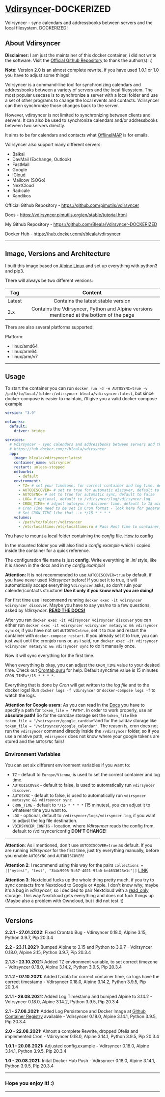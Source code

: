 # [Vdirsyncer](https://vdirsyncer.pimutils.org/en/stable/index.html "Official Documentation")-DOCKERIZED

Vdirsyncer - sync calendars and addressbooks between servers and the local filesystem. DOCKERIZED! 

## About Vdirsyncer

**Disclaimer:** I am just the maintainer of this docker container, i did not write the software. Visit the [Official Github Repository](https://github.com/pimutils/vdirsyncer "Vdirsyncer Github Repository") to thank the author(s)! :)

**Note:** Version 2.0 is an almost complete rewrite, if you have used 1.0.1 or 1.0 you have to adjust some things!

Vdirsyncer is a command-line tool for synchronizing calendars and addressbooks between a variety of servers and the local filesystem. The most popular usecase is to synchronize a server with a local folder and use a set of other programs to change the local events and contacts. Vdirsyncer can then synchronize those changes back to the server.

However, vdirsyncer is not limited to synchronizing between clients and servers. It can also be used to synchronize calendars and/or addressbooks between two servers directly.

It aims to be for calendars and contacts what [OfflineIMAP](https://github.com/OfflineIMAP/offlineimap "OfflineIMAP Github Repository") is for emails.

Vdirsyncer also support many different servers:
* Baikal
* DavMail (Exchange, Outlook)
* FastMail
* Google
* iCloud
* Mailcow (SOGo)
* NextCloud
* Radicale
* Xandikos

Official Github Repository - https://github.com/pimutils/vdirsyncer

Docs - https://vdirsyncer.pimutils.org/en/stable/tutorial.html

My Github Repository - https://github.com/Bleala/Vdirsyncer-DOCKERIZED

Docker Hub - https://hub.docker.com/r/bleala/vdirsyncer

---
## Image, Versions and Architecture

I built this image based on [Alpine Linux](https://hub.docker.com/_/alpine "Alpine Linux Image") and set up everything with python3 and pip3.

There will always be two different versions:

| Tag | Content |
| ------------- |:-------------:|
| Latest    | Contains the latest stable version |
| 2.x     | Contains the Vdirsyncer, Python and Alpine versions mentioned at the bottom of the page | 

There are also several platforms supported:

Platform:
* linux/amd64
* linux/arm64 
* linux/arm/v7

---

## Usage

To start the container you can run `docker run -d -e AUTOSYNC=true -v /path/to/local/folder:/vdirsyncer bleala/vdirsyncer:latest`, but since docker-compose is easier to maintain, i'll give you a valid docker-compose example


```docker-compose.yml
version: "3.9"

networks:                                 
  default:
    driver: bridge

services:
  # Vdirsyncer - sync calendars and addressbooks between servers and the local filesystem. DOCKERIZED!
  # https://hub.docker.com/r/bleala/vdirsyncer
  app:
    image: bleala/vdirsyncer:latest
    container_name: vdirsyncer
    restart: unless-stopped
    networks:
      - default
    environment:
      - TZ= # set your timezone, for correct container and log time, default to Europe/Vienna
      - AUTODISCOVER= # set to true for automatic discover, default to false
      - AUTOSYNC= # set to true for automatic sync, default to false
      - LOG= # optional, default to /vdirsyncer/log/vdirsyncer.log
      - CRON_TIME= # adjust autosync /-discover time, default to 15 minutes - */15 * * * * 
      # Cron Time need to be set in Cron format - look here for generator https://crontab.guru/
      # Set CRON_TIME like that --> */15 * * * *
    volumes:
      - /path/to/folder:/vdirsyncer
      - /etc/localtime:/etc/localtime:ro # Pass Host time to container, important to get the correct log timestamp

```

You have to mount a local folder containing the *config* file. [How to config](http://vdirsyncer.pimutils.org/en/stable/tutorial.html "Vdirsyncer configuration")

In the mounted folder you will also find a *config.example* which i copied inside the container for a quick reference.

The configuration file name is just **config**. Write everything in *.ini* style, like it is shown in the docs and in my *config.example*!

**Attention:** It is not recommended to use `AUTODISCOVER=true` by default, if you have never used *Vdirsyncer* before! If you set it to true, it will automatically accept everything `Vdirsyncer` asks, so don't ruin your calender/contacts structure! **Use it only if you know what you are doing!**

For first time use i recommend running `docker exec -it vdirsyncer vdirsyncer discover`. Maybe you have to say yes/no to a few questions, asked by *Vdirsyncer*. **[READ THE DOCS!](http://vdirsyncer.pimutils.org/en/stable/tutorial.html "Official Documentation")**

After you ran `docker exec -it vdirsyncer vdirsyncer discover` you can either run `docker exec -it vdirsyncer vdirsyncer metasync && vdirsyncer sync` or, if you have not set `AUTOSYNC=true`, set it to *true* and restart the container with `docker-compose restart`. If you already set it to true, you can just wait until the cronjob runs or, as i said, run `docker exec -it vdirsyncer vdirsyncer metasync && vdirsyncer sync` to do it manually once.

Now it will sync everything for the first time.

When everything is okay, you can adjust the `CRON_TIME` value to your desired time. Check out [Crontab.guru](https://crontab.guru/ "Crontab.guru") for help. Default synctime value is 15 minutes `CRON_TIME=*/15 * * * *`.

Everything that is done by *Cron* will get written to the *log file* and to the docker logs! Run `docker logs -f vdirsyncer` or `docker-compose logs -f` to watch the logs.

**Attention for Google users:** As you can read in the [Docs](http://vdirsyncer.pimutils.org/en/stable/config.html#google "Google Docs Vdirsyncer") you have to specify a path for `token_file = "PATH"`. In order to work properly, use an **absolute path!** So for the carddav storage set the `token_file` like `token_file = "/vdirsyncer/google_carddav"`and for the caldav storage like `token_file = "/vdirsyncer/google_calendar"`. The reason is, cron does not run the `vdirsyncer` command directly inside the `/vdirsyncer` folder, so if you use a relative path, `vdirsyncer` does not know where your google tokens are stored and the `AUTOSYNC` fails!


### Environment Variables

You can set six different environment variables if you want to:

* `TZ` - default to `Europe/Vienna`, is used to set the correct container and log time.
* `AUTODISCOVER` - default to false, is used to automatically run `vdirsyncer discover`.
* `AUTOSYNC` - default to false, is used to automatically run `vdirsyncer metasync && vdirsyncer sync`
* `CRON_TIME` - default to `*/15 * * * *` (15 minutes), you can adjust it to whatever time you want to.
* `LOG` - optional, default to `/vdirsyncer/logs/vdirsyncer.log`, if you want to adjust the log file destination.
* `VDIRSYNCER_CONFIG` - location, where *Vdirsyncer* reads the config from, default to /vdirsyncer/config **DON'T CHANGE!** 

---

**Attention**: As i mentioned, don't use `AUTODISCOVER=true` as default. If you are running *Vdirsyncer* for the first time, just try everything manually, before you enable `AUTOSYNC` and `AUTODISCOVER`!

**Attention 2**: I recommend using this way for the pairs `collections = [["mytest", "test", "3b4c9995-5c67-4021-9fa0-be4633623e1c"]]` [LINK](http://vdirsyncer.pimutils.org/en/stable/tutorial.html#advanced-collection-configuration-server-to-server-sync)

**Attention 3**: Nextcloud fucks up the whole thing pretty much, if you try to sync contacts from Nextcloud to Google or Apple. I don't know why, maybe it's a bug in *vdirsyncer*, so i decided to pair Nextcloud with a [read_only](http://vdirsyncer.pimutils.org/en/stable/tutorial.html#advanced-collection-configuration-server-to-server-sync) storage. This way Nextcloud gets everything and does not fuck things up (Maybe also a problem with Owncloud, but i did not test it) 

---

## Versions
**2.2.1 - 27.01.2022:** Fixed Crontab Bug - Vdirsyncer 0.18.0, Alpine 3.15, Python 3.9.7, Pip 20.3.4

**2.2 - 23.11.2021:** Bumped Alpine to 3.15 and Python to 3.9.7 - Vdirsyncer 0.18.0, Alpine 3.15, Python 3.9.7, Pip 20.3.4

**2.1.3 - 23.10.2021:** Added TZ environment variable, to set correct timezone - Vdirsyncer 0.18.0, Alpine 3.14.2, Python 3.9.5, Pip 20.3.4

**2.1.2 - 07.10.2021:** Added tzdata for correct container time, so logs have the correct timestamp - Vdirsyncer 0.18.0, Alpine 3.14.2, Python 3.9.5, Pip 20.3.4

**2.1.1 - 29.08.2021:** Added Log Timestamp and bumped Alpine to 3.14.2 - Vdirsyncer 0.18.0, Alpine 3.14.2, Python 3.9.5, Pip 20.3.4

**2.1 - 27.08.2021:** Added Log Persistence and Docker Image at [Github Container Registry](https://github.com/Bleala/Vdirsyncer-DOCKERIZED/pkgs/container/vdirsyncer "Github Container Registry") available - Vdirsyncer 0.18.0, Alpine 3.14.1, Python 3.9.5, Pip 20.3.4

**2.0 - 22.08.2021:** Almost a complete Rewrite, dropped Ofelia and implemented Cron - Vdirsyncer 0.18.0, Alpine 3.14.1, Python 3.9.5, Pip 20.3.4

**1.0.1 - 20.08.2021:** Adjusted config.example - Vdirsyncer 0.18.0, Alpine 3.14.1, Python 3.9.5, Pip 20.3.4

**1.0 - 20.08.2021:** Inital Docker Hub Push - Vdirsyncer 0.18.0, Alpine 3.14.1, Python 3.9.5, Pip 20.3.4


---
### Hope you enjoy it! :)
---
